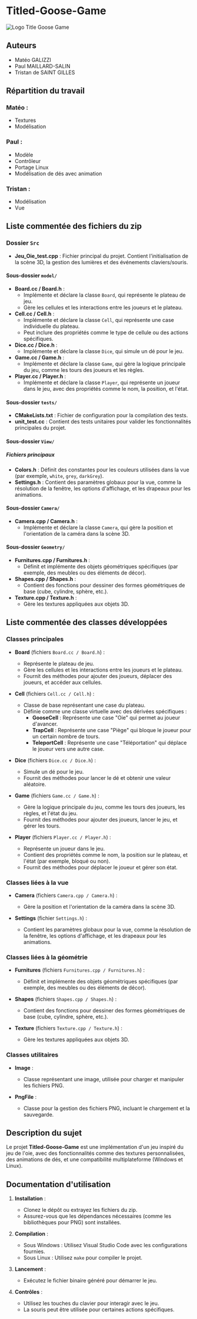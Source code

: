 # Titled-Goose-Game

![Logo Title Goose Game](./Titled_Goose_Game_Cover_art.png)

## Auteurs

* Matéo GALIZZI
* Paul MAILLARD-SALIN
* Tristan de SAINT GILLES

## Répartition du travail

### Matéo :

* Textures
* Modélisation

### Paul : 

* Modèle
* Contrôleur
* Portage Linux
* Modélisation de dés avec animation

### Tristan :

* Modélisation
* Vue

## Liste commentée des fichiers du zip

### Dossier `Src`
- **Jeu_Oie_test.cpp** : Fichier principal du projet. Contient l'initialisation de la scène 3D, la gestion des lumières et des événements claviers/souris.

#### Sous-dossier `model/`
- **Board.cc / Board.h** : 
  - Implémente et déclare la classe `Board`, qui représente le plateau de jeu.
  - Gère les cellules et les interactions entre les joueurs et le plateau.
- **Cell.cc / Cell.h** : 
  - Implémente et déclare la classe `Cell`, qui représente une case individuelle du plateau.
  - Peut inclure des propriétés comme le type de cellule ou des actions spécifiques.
- **Dice.cc / Dice.h** : 
  - Implémente et déclare la classe `Dice`, qui simule un dé pour le jeu.
- **Game.cc / Game.h** : 
  - Implémente et déclare la classe `Game`, qui gère la logique principale du jeu, comme les tours des joueurs et les règles.
- **Player.cc / Player.h** : 
  - Implémente et déclare la classe `Player`, qui représente un joueur dans le jeu, avec des propriétés comme le nom, la position, et l'état.

#### Sous-dossier `tests/`
- **CMakeLists.txt** : Fichier de configuration pour la compilation des tests.
- **unit_test.cc** : Contient des tests unitaires pour valider les fonctionnalités principales du projet.

#### Sous-dossier `View/`
##### Fichiers principaux
- **Colors.h** : Définit des constantes pour les couleurs utilisées dans la vue (par exemple, `white`, `grey`, `darkGrey`).
- **Settings.h** : Contient des paramètres globaux pour la vue, comme la résolution de la fenêtre, les options d'affichage, et les drapeaux pour les animations.

#### Sous-dossier `Camera/`
- **Camera.cpp / Camera.h** : 
  - Implémente et déclare la classe `Camera`, qui gère la position et l'orientation de la caméra dans la scène 3D.

#### Sous-dossier `Geometry/`
- **Furnitures.cpp / Furnitures.h** : 
  - Définit et implémente des objets géométriques spécifiques (par exemple, des meubles ou des éléments de décor).
- **Shapes.cpp / Shapes.h** : 
  - Contient des fonctions pour dessiner des formes géométriques de base (cube, cylindre, sphère, etc.).
- **Texture.cpp / Texture.h** : 
  - Gère les textures appliquées aux objets 3D.

## Liste commentée des classes développées

### Classes principales

- **Board** (fichiers `Board.cc / Board.h`) :
  - Représente le plateau de jeu.
  - Gère les cellules et les interactions entre les joueurs et le plateau.
  - Fournit des méthodes pour ajouter des joueurs, déplacer des joueurs, et accéder aux cellules.

- **Cell** (fichiers `Cell.cc / Cell.h`) :
  - Classe de base représentant une case du plateau.
  - Définie comme une classe virtuelle avec des dérivées spécifiques :
    - **GooseCell** : Représente une case "Oie" qui permet au joueur d'avancer.
    - **TrapCell** : Représente une case "Piège" qui bloque le joueur pour un certain nombre de tours.
    - **TeleportCell** : Représente une case "Téléportation" qui déplace le joueur vers une autre case.

- **Dice** (fichiers `Dice.cc / Dice.h`) :
  - Simule un dé pour le jeu.
  - Fournit des méthodes pour lancer le dé et obtenir une valeur aléatoire.

- **Game** (fichiers `Game.cc / Game.h`) :
  - Gère la logique principale du jeu, comme les tours des joueurs, les règles, et l'état du jeu.
  - Fournit des méthodes pour ajouter des joueurs, lancer le jeu, et gérer les tours.

- **Player** (fichiers `Player.cc / Player.h`) :
  - Représente un joueur dans le jeu.
  - Contient des propriétés comme le nom, la position sur le plateau, et l'état (par exemple, bloqué ou non).
  - Fournit des méthodes pour déplacer le joueur et gérer son état.

### Classes liées à la vue

- **Camera** (fichiers `Camera.cpp / Camera.h`) :
  - Gère la position et l'orientation de la caméra dans la scène 3D.

- **Settings** (fichier `Settings.h`) :
  - Contient les paramètres globaux pour la vue, comme la résolution de la fenêtre, les options d'affichage, et les drapeaux pour les animations.

### Classes liées à la géométrie

- **Furnitures** (fichiers `Furnitures.cpp / Furnitures.h`) :
  - Définit et implémente des objets géométriques spécifiques (par exemple, des meubles ou des éléments de décor).

- **Shapes** (fichiers `Shapes.cpp / Shapes.h`) :
  - Contient des fonctions pour dessiner des formes géométriques de base (cube, cylindre, sphère, etc.).

- **Texture** (fichiers `Texture.cpp / Texture.h`) :
  - Gère les textures appliquées aux objets 3D.

### Classes utilitaires

- **Image** :
  - Classe représentant une image, utilisée pour charger et manipuler les fichiers PNG.

- **PngFile** :
  - Classe pour la gestion des fichiers PNG, incluant le chargement et la sauvegarde.

## Description du sujet

Le projet **Titled-Goose-Game** est une implémentation d'un jeu inspiré du jeu de l'oie, avec des fonctionnalités comme des textures personnalisées, des animations de dés, et une compatibilité multiplateforme (Windows et Linux).

## Documentation d'utilisation

1. **Installation** :
   - Clonez le dépôt ou extrayez les fichiers du zip.
   - Assurez-vous que les dépendances nécessaires (comme les bibliothèques pour PNG) sont installées.

2. **Compilation** :
   - Sous Windows : Utilisez Visual Studio Code avec les configurations fournies.
   - Sous Linux : Utilisez `make` pour compiler le projet.

3. **Lancement** :
   - Exécutez le fichier binaire généré pour démarrer le jeu.

4. **Contrôles** :
   - Utilisez les touches du clavier pour interagir avec le jeu.
   - La souris peut être utilisée pour certaines actions spécifiques.
